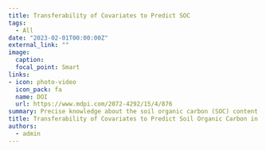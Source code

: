 ```yaml
---
title: Transferability of Covariates to Predict SOC
tags:
  - All
date: "2023-02-01T00:00:00Z"
external_link: ""
image:
  caption: 
  focal_point: Smart
links:
- icon: photo-video
  icon_pack: fa
  name: DOI
  url: https://www.mdpi.com/2072-4292/15/4/876
summary: Precise knowledge about the soil organic carbon (SOC) content in cropland soils is onerequirement to design and execute effective climate and food policies. In digital soil mapping (DSM), machine learning algorithms are used to predict soil properties from covariates derived from traditional soil mapping, digital elevation models, land use, and Earth observation (EO). However, such DSM models are trained for a specific dataset and region and have so far only allowed limited general statements to be made that would enable the models to be transferred to different regions. In this study, we test the transferability of SOC models for cropland soils using five different covariate groups: multispectral soil reflectance composites (satellite), soil legacy data (soil), digital elevation model derivatives (terrain), climate parameters (climate), and combined models (combined). The transferability was analyzed using data from two federal states in southern Germany: Bavaria and Baden-Wuerttemberg. First, baseline models were trained for each state with combined models performing best in both cases (R2 = 0.68/0.48). Next, the models were transferred and tested with soil samples from the other state whose data were not used during model calibration. Only satellite and combined models were transferable, but accuracy declined in both cases. In the final step, models were trained with samples from both states (mixed-data models) and applied to each state separately. This process significantly improved the accuracies of satellite, terrain, and combined models, while it showed no effect on climate models and decreased the models based on soil covariates. The experiment underlines the importance of EO for the transfer and extrapolation of DSM models. 
title: Transferability of Covariates to Predict Soil Organic Carbon in Cropland Soils
authors: 
  - admin
---
```


